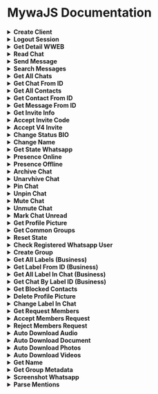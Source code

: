 # MywaJS Documentation

<details><summary><b>Create Client</b></summary>

1. for commonjs (CJS)

    ```javascript
    const { Client, LinkingMethod, LocalAuth } = require("mywajs")
    const client = new Client({
    /* for local auth */
    // authStrategy: new LocalAuth(),

    /* for login phone */
    linkingMethod: new LinkingMethod({
                    phone: {
                        number: "62851xx",
                    },
                }),
        playwright: {
            headless: true,
            devtools: false
        },
        markOnlineAvailable: false,
        authTimeoutMs: 60000
    })

    client.initialize()

    client.on('loading_screen', (percent, message) => {
    console.log('Loading screen', percent, message)
    })

    /* for qr code */
    // client.on('qr', (qr) => {
    // console.log("Qr Code: ", qr)
    // })

    /* for login code */
    client.on('code', (code) => {
    console.log("Your code: ", code)
   })

    client.on('authenticated', () => {
    console.log('AUTHENTICATED')
   })

   client.on('auth_failure', msg => {
    // Fired if session restore was unsuccessful
    console.error('AUTHENTICATION FAILURE', msg)
   })

   client.on('ready', () => {
    console.log('READY')
   })

   client.on('message', async m => {
    console.log('MESSAGE RECEIVED', m)

    if (m.body === '.ping') {
    m.reply('Active')
    }
   }
    ```

   for test after connecting. Please type `.ping` in your WhatsApp bot


2. for ECMAscript Module (ESM)

    ```javascript
    const { Client, LinkingMethod, LocalAuth } = (await import("mywajs")).default
    const client = new Client({
    /* for local auth */
    // authStrategy: new LocalAuth(),

    /* for login phone */
    linkingMethod: new LinkingMethod({
                    phone: {
                        number: "62851xx",
                    },
                }),
        playwright: {
            headless: true,
            devtools: false
        },
        markOnlineAvailable: false,
        authTimeoutMs: 60000
    })

    client.initialize()

    client.on('loading_screen', (percent, message) => {
    console.log('Loading screen', percent, message)
    })

    /* for qr code */
    // client.on('qr', (qr) => {
    // console.log("Qr Code: ", qr)
    // })

    /* for login code */
    client.on('code', (code) => {
    console.log("Your code: ", code)
   })

    client.on('authenticated', () => {
    console.log('AUTHENTICATED')
   })

   client.on('auth_failure', msg => {
    // Fired if session restore was unsuccessful
    console.error('AUTHENTICATION FAILURE', msg)
   })

   client.on('ready', () => {
    console.log('READY')
   })

   client.on('message', async m => {
    console.log('MESSAGE RECEIVED', m)

    if (m.body === '.ping') {
    m.reply('Active')
    }
   }
    ```

   for test after connecting. Please type `.ping` in your WhatsApp bot
</details>

<details><summary><b>Logout Session</b></summary>
    
> **INFO**
> This function is used to logout the session

```javascript
client.logout()
```
</details>

<details><summary><b>Get Detail WWEB</b></summary>
    
> **INFO**
> This function is used to get detail wweb

```javascript
client.getWWeb()
```
</details>

<details><summary><b>Read Chat</b></summary>
    
> **INFO**
> This function is used to read chat

```javascript
client.sendSeen(chatID)

ex:
client.sendSeen("1278xx@g.us")

support chatId xx@g.us or xx@c.us
```
</details>

<details><summary><b>Send Message</b></summary>
    
> **INFO**
> This function is used to send message

```javascript
client.sendMessage(chatId, content, options)

ex:

// send text
client.sendMessage("xx@c.us", "MywaJS Bot Active")

// send text with quoted
client.sendMessage("xx@c.us", "Hello", { quoted: m })

// send media
client.sendMessage("xx@c.us", url/buffer, { caption: "hello" })

// send document
client.sendMessage("xx@x.us", url/buffer, { asDocument: true })

// send sticker
client.sendMessage("xx@c.us", url/buffer, { asSticker: true })

*list options*
- quoted (object)
- mentions (array)
- externalAdReply (object)
- caption (string)
```
</details>

<details><summary><b>Search Messages</b></summary>
    
> **INFO**
> This function is used to search messages

```javascript
client.searchMessages(text, options)

ex:
client.searchMessages("hello", { page: 1 })

*List Options*
- page (number)
- count (number)
- remote (string)
```
</details>

<details><summary><b>Get All Chats</b></summary>
    
> **INFO**
> This function is used to get all chats

```javascript
client.getChats()
```
</details>

<details><summary><b>Get Chat From ID</b></summary>
    
> **INFO**
> This function is used to get chat from id

```javascript
client.getChatById("xx@c.us")
```
</details>

<details><summary><b>Get All Contacts</b></summary>
    
> **INFO**
> This function is used to get all contacts

```javascript
client.getContacts()
```
</details>

<details><summary><b>Get Contact From ID</b></summary>
    
> **INFO**
> This function is used to get contact from id

```javascript
client.gefContactById("xx@c.us")
```
</details>

<details><summary><b>Get Message From ID</b></summary>
    
> **INFO**
> This function is used to get message from id

```javascript
client.getMessageById(msgID)
```
</details>

<details><summary><b>Get Invite Info</b></summary>
    
> **INFO**
> This function is used to get detail code invite

```javascript
client.getInviteInfo(codeinvite)
```
</details>

<details><summary><b>Accept Invite Code</b></summary>
    
> **INFO**
> This function is used to accept code invite

```javascript
client.acceptInvite(code)
```
</details>

<details><summary><b>Accept V4 Invite</b></summary>
    
> **INFO**
> This function is used to accept v4 invite

```javascript
client.acceptV4Invite(message)
```
</details>

<details><summary><b>Change Status BIO</b></summary>
    
> **INFO**
> This function is used to change status bio

```javascript
client.setStatus("hello world")
```
</details>

<details><summary><b>Change Name</b></summary>
    
> **INFO**
> This function is used to change name wa bot

```javascript
client.setName("Mywa BOT")
```
</details>

<details><summary><b>Get State Whatsapp</b></summary>
    
> **INFO**
> This function is used to get state

```javascript
client.getState()
```
</details>

<details><summary><b>Presence Online</b></summary>
    
> **INFO**
> This function is used to set presence online

```javascript
client.sendPresenceAvailable()
```
</details>

<details><summary><b>Presence Offline</b></summary>
    
> **INFO**
> This function is used to set presence offline

```javascript
client.sendPresenceUnavailable()
```
</details>

<details><summary><b>Archive Chat</b></summary>
    
> **INFO**
> This function is used to archive chat

```javascript
client.archiveChat(chatId)
```
</details>

<details><summary><b>Unarvhive Chat</b></summary>
    
> **INFO**
> This function is used to unarchive chat

```javascript
client.unarchiveChat(chatid)
```
</details>

<details><summary><b>Pin Chat</b></summary>
    
> **INFO**
> This function is used to pin chat

```javascript
client.pinChat(chatId)
```
</details>

<details><summary><b>Unpin Chat</b></summary>
    
> **INFO**
> This function is used to unpin chat

```javascript
client.unpinChat(chatId)
```
</details>

<details><summary><b>Mute Chat</b></summary>
    
> **INFO**
> This function is used to mute chat

```javascript
client.muteChat(chatId, time)
```
</details>

<details><summary><b>Unmute Chat</b></summary>
    
> **INFO**
> This function is used to unmute chat

```javascript
client.unmuteChat(chatId)
```
</details>

<details><summary><b>Mark Chat Unread</b></summary>
    
> **INFO**
> This function is used to mark chat unread

```javascript
client.markChatUnread(chatId)
```
</details>

<details><summary><b>Get Profile Picture</b></summary>
    
> **INFO**
> This function is used to get profile picture

```javascript
client.getProfilePict(id)
```
</details>

<details><summary><b>Get Common Groups</b></summary>
    
> **INFO**
> This function is used to get common groups

```javascript
client.getCommonGroups(contactID)
```
</details>

<details><summary><b>Reset State</b></summary>
    
> **INFO**
> This function is used to reset state

```javascript
client.resetState()
```
</details>

<details><summary><b>Check Registered Whatsapp User</b></summary>
    
> **INFO**
> This function is used to check registered user in whatsapp

```javascript
client.isRegisteredUser(jid)
```
</details>

<details><summary><b>Create Group</b></summary>
    
> **INFO**
> This function is used to create group whatsapp

```javascript
client.createGroup(name, [participants], options)
```
</details>

<details><summary><b>Get All Labels (Business)</b></summary>
    
> **INFO**
> This function is used to get all labels in whatsapp business

```javascript
client.getLabels()
```
</details>

<details><summary><b>Get Label From ID (Business)</b></summary>
    
> **INFO**
> This function is used to get label from id

```javascript
client.getLabelById(id)
```
</details>

<details><summary><b>Get All Label In Chat (Business)</b></summary>
    
> **INFO**
> This function is used to get all label in chat

```javascript
client.getChatLabels(chatId)
```
</details>

<details><summary><b>Get Chat By Label ID (Business)</b></summary>
    
> **INFO**
> This function is used to get chat by label

```javascript
client.getChatsByLabelId(id)
```
</details>

<details><summary><b>Get Blocked Contacts</b></summary>
    
> **INFO**
> This function is used to get blocked contacts

```javascript
client.getBlockedContacts()
```
</details>

<details><summary><b>Delete Profile Picture</b></summary>
    
> **INFO**
> This function is used to delete profile picture

```javascript
client.deleteProfilePict()
```
</details>

<details><summary><b>Change Label In Chat</b></summary>
    
> **INFO**
> This function is used to change label in chat

```javascript
client.changeLabelChat(labelId, chatId)
```
</details>

<details><summary><b>Get Request Members</b></summary>
    
> **INFO**
> This function is used to get request members

```javascript
client.getRequestMembers(groupId)
```
</details>

<details><summary><b>Accept Members Request</b></summary>
    
> **INFO**
> This function is used to accept members request

```javascript
client.approveMember(jid, options)
```
</details>

<details><summary><b>Reject Members Request</b></summary>
    
> **INFO**
> This function is used to reject request members

```javascript
client.rejectMember(jid, optiond)
```
</details>

<details><summary><b>Auto Download Audio</b></summary>
    
> **INFO**
> This function is used to auto download audio

```javascript
client.autoDownloadAudio(boolean)
```
</details>

<details><summary><b>Auto Download Document</b></summary>
    
> **INFO**
> This function is used to auto download document

```javascript
client.autoDownloadDocument(boolean)
```
</details>

<details><summary><b>Auto Download Photos</b></summary>
    
> **INFO**
> This function is used to auto download photos

```javascript
client.autoDownloadPhotos(boolean)
```
</details>

<details><summary><b>Auto Download Videos</b></summary>
    
> **INFO**
> This function is used to auto doenload videos

```javascript
client.autoDownloadVideos(boolean)
```
</details>

<details><summary><b>Get Name</b></summary>
    
> **INFO**
> This function is used to get name with jid

```javascript
client.getName(jid)
```
</details>

<details><summary><b>Get Group Metadata</b></summary>
    
> **INFO**
> This function is used to get group metadata

```javascript
client.groupMetadata(groupId)
```
</details>

<details><summary><b>Screenshot Whatsapp</b></summary>
    
> **INFO**
> This function is used to screenshot whatsapp

```javascript
client.myPage()
```
</details>

<details><summary><b>Parse Mentions</b></summary>
    
> **INFO**
> This function is used to parse mentions

```javascript
client.parseMention(content)
```
</details>
